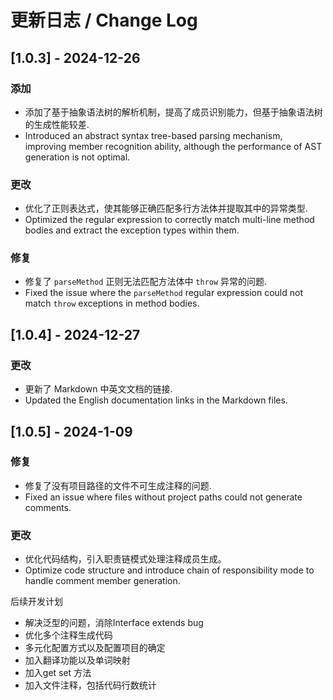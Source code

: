 # 更新日志 / Change Log

## [1.0.3] - 2024-12-26
### 添加
- 添加了基于抽象语法树的解析机制，提高了成员识别能力，但基于抽象语法树的生成性能较差.
- Introduced an abstract syntax tree-based parsing mechanism, improving member recognition ability, although the performance of AST generation is not optimal.

### 更改
- 优化了正则表达式，使其能够正确匹配多行方法体并提取其中的异常类型.
- Optimized the regular expression to correctly match multi-line method bodies and extract the exception types within them.

### 修复
- 修复了 `parseMethod` 正则无法匹配方法体中 `throw` 异常的问题.
- Fixed the issue where the `parseMethod` regular expression could not match `throw` exceptions in method bodies.

## [1.0.4] - 2024-12-27
### 更改
- 更新了 Markdown 中英文文档的链接.
- Updated the English documentation links in the Markdown files.


## [1.0.5] - 2024-1-09
### 修复
- 修复了没有项目路径的文件不可生成注释的问题.
- Fixed an issue where files without project paths could not generate comments.

### 更改
- 优化代码结构，引入职责链模式处理注释成员生成。
- Optimize code structure and introduce chain of responsibility mode to handle comment member generation.


后续开发计划
- 解决泛型的问题，消除Interface extends bug
- 优化多个注释生成代码
- 多元化配置方式以及配置项目的确定
- 加入翻译功能以及单词映射
- 加入get set 方法
- 加入文件注释，包括代码行数统计